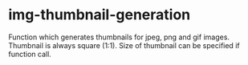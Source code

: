 # img-thumbnail-generation
Function which generates thumbnails for jpeg, png and gif images. Thumbnail is always square (1:1).
Size of thumbnail can be specified if function call.

